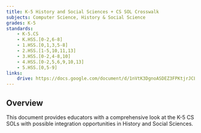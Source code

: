 ```yaml
---
title: K-5 History and Social Sciences + CS SOL Crosswalk
subjects: Computer Science, History & Social Science
grades: K-5
standards:
    - K-5.CS
    - K.HSS.[0-2,6-8]
    - 1.HSS.[0,1,3,5-8]
    - 2.HSS.[1-5,10,11,13]
    - 3.HSS.[0-2,4-8,10]
    - 4.HSS.[0-2,5,6,9,10,13]
    - 5.HSS.[0,5-9]
links:
    drive: https://docs.google.com/document/d/1nVtK3DgnoASDEZ3FPKtjrJCLF9ULKZ4zFKD57H-YZpI/edit?usp=drive_link
---
```


## Overview
This document provides educators with a comprehensive look at the K-5 CS SOLs with possible integration opportunities in History and Social Sciences.
